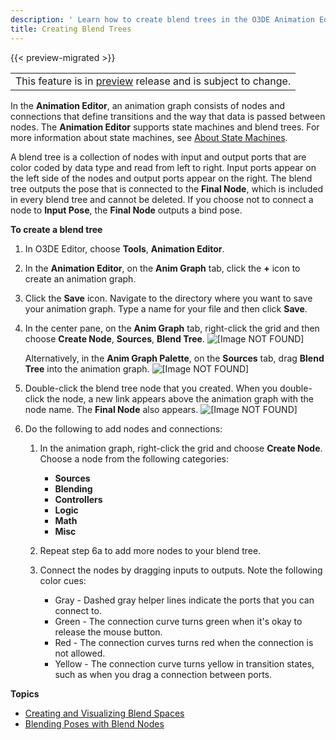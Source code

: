 ```yaml
---
description: ' Learn how to create blend trees in the O3DE Animation Editor. '
title: Creating Blend Trees
---
```


{{< preview-migrated >}}

|  |
| --- |
| This feature is in [preview](/docs/userguide/ly-glos-chap#preview) release and is subject to change\.  |

In the **Animation Editor**, an animation graph consists of nodes and connections that define transitions and the way that data is passed between nodes\. The **Animation Editor** supports state machines and blend trees\. For more information about state machines, see [About State Machines](/docs/userguide/animation/character-editor/concepts-and-terms#understanding-state-machines)\.

A blend tree is a collection of nodes with input and output ports that are color coded by data type and read from left to right\. Input ports appear on the left side of the nodes and output ports appear on the right\. The blend tree outputs the pose that is connected to the **Final Node**, which is included in every blend tree and cannot be deleted\. If you choose not to connect a node to **Input Pose**, the **Final Node** outputs a bind pose\.

**To create a blend tree**

1. In O3DE Editor, choose **Tools**, **Animation Editor**\.

1. In the **Animation Editor**, on the **Anim Graph** tab, click the **\+** icon to create an animation graph\.

1. Click the **Save** icon\. Navigate to the directory where you want to save your animation graph\. Type a name for your file and then click **Save**\.

1. In the center pane, on the **Anim Graph** tab, right\-click the grid and then choose **Create Node**, **Sources**, **Blend Tree**\.
![\[Image NOT FOUND\]](/images/user-guide/actor-animation/anim-graph-blend-tree-node.png)

   Alternatively, in the **Anim Graph Palette**, on the **Sources** tab, drag **Blend Tree** into the animation graph\.
![\[Image NOT FOUND\]](/images/user-guide/actor-animation/anim-graph-palette-blend-tree-node.png)

1. Double\-click the blend tree node that you created\. When you double\-click the node, a new link appears above the animation graph with the node name\. The **Final Node** also appears\.
![\[Image NOT FOUND\]](/images/user-guide/actor-animation/anim-graph-node-path.png)

1. Do the following to add nodes and connections:

   1. In the animation graph, right\-click the grid and choose **Create Node**\. Choose a node from the following categories:
      + **Sources**
      + **Blending**
      + **Controllers**
      + **Logic**
      + **Math**
      + **Misc**

   1. Repeat step 6a to add more nodes to your blend tree\.

   1. Connect the nodes by dragging inputs to outputs\. Note the following color cues:
      + Gray - Dashed gray helper lines indicate the ports that you can connect to\.
      + Green - The connection curve turns green when it's okay to release the mouse button\.
      + Red - The connection curves turns red when the connection is not allowed\.
      + Yellow - The connection curve turns yellow in transition states, such as when you drag a connection between ports\.

**Topics**
+ [Creating and Visualizing Blend Spaces](/docs/user-guide/features/visualization/animation/animation-editor/blend-spaces.md)
+ [Blending Poses with Blend Nodes](/docs/user-guide/features/visualization/animation/animation-editor/blending-poses.md)